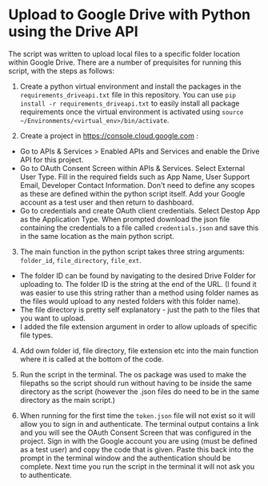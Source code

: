 # Upload to Google Drive with Python using the Drive API

The script was written to upload local files to a specific folder location within Google Drive. There are a number of prequisites for running this script, with the steps as follows:


1. Create a python virtual environment and install the packages in the `requirements_driveapi.txt` file in this repository. You can use `pip install -r requirements_driveapi.txt` to easily install all package requirements once the virtual environment is activated using `source ~/Environments/<virtual_env>/bin/activate`. 

2. Create a project in https://console.cloud.google.com :
- Go to APIs & Services > Enabled APIs and Services and enable the Drive API for this project.
- Go to OAuth Consent Screen within APIs & Services. Select External User Type. Fill in the required fields such as App Name, User Support Email, Developer Contact Information. Don't need to define any scopes as these are defined within the python script itself. Add your Google account as a test user and then return to dashboard.
- Go to credentials and create OAuth client credentials. Select Destop App as the Application Type.  When prompted download the json file containing the credentials to a file called `credentials.json` and save this in the same location as the main python script. 

3. The main function in the python script takes three string arguments: `folder_id`, `file_directory`, `file_ext`. 
- The folder ID can be found by navigating to the desired Drive Folder for uploading to. The folder ID is the string at the end of the URL. (I found it was easier to use this string rather than a method using folder names as the files would upload to any nested folders with this folder name). 
- The file directory is pretty self explanatory - just the path to the files that you want to upload. 
- I added the file extension argument in order to allow uploads of specific file types.

4. Add own folder id, file directory, file extension etc into the main function where it is called at the bottom of the code.

5. Run the script in the terminal. The os package was used to make the filepaths so the script should run without having to be inside the same directory as the script (however the .json files do need to be in the same directory as the main script.)

6. When running for the first time the `token.json` file will not exist so it will allow you to sign in and authenticate. The terminal output contains a link and you will see the OAuth Consent Screen that was configured in the project. Sign in with the Google account you are using (must be defined as a test user) and copy the code that is given. Paste this back into the prompt in the terminal window and the authentication should be complete. Next time you run the script in the terminal it will not ask you to authenticate. 
